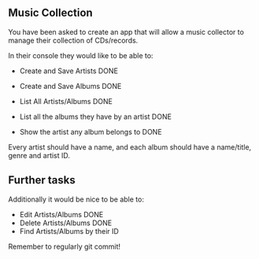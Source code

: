 ## Music Collection

You have been asked to create an app that will allow a music collector to manage their collection of CDs/records.

In their console they would like to be able to:

* Create and Save Artists DONE
* Create and Save Albums DONE
* List All Artists/Albums DONE

* List all the albums they have by an artist DONE
* Show the artist any album belongs to DONE

Every artist should have a name, and each album should have a name/title, genre and artist ID.

## Further tasks

Additionally it would be nice to be able to:

* Edit Artists/Albums DONE
* Delete Artists/Albums DONE
* Find Artists/Albums by their ID

Remember to regularly git commit!
